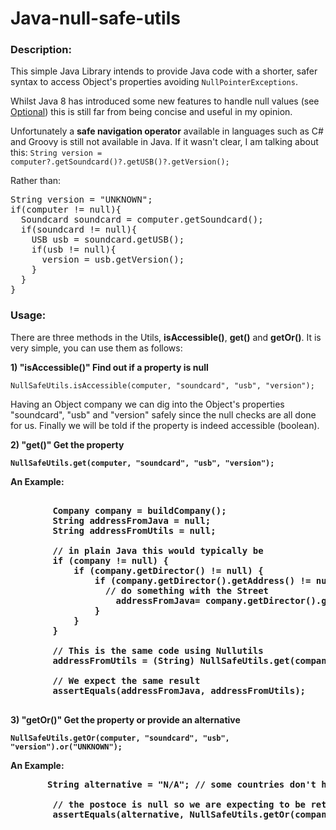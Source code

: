 Java-null-safe-utils
====================

<h3>Description:</h3>
<p>
This simple Java Library intends to provide Java code with a shorter, safer syntax to access Object's properties avoiding <code>NullPointerExceptions</code>.
</p>

<p>
Whilst Java 8 has introduced some new features to handle null values (see <a href="http://www.oracle.com/technetwork/articles/java/java8-optional-2175753.html">Optional</a>) this is still far from being concise and useful in my opinion. 
</p>

<p>Unfortunately a <b>safe navigation operator</b> available in languages such as C# and Groovy is still not available in Java. If it wasn't clear, I am talking about this:
<code>String version = computer?.getSoundcard()?.getUSB()?.getVersion();</code></p>

Rather than: 

<pre>String version = "UNKNOWN";
if(computer != null){
  Soundcard soundcard = computer.getSoundcard();
  if(soundcard != null){
    USB usb = soundcard.getUSB();
    if(usb != null){
      version = usb.getVersion();
    }
  }
}</pre>

<h3>Usage:</h3>
There are three methods in the Utils, <b>isAccessible()</b>, <b>get()</b> and <b>getOr()</b>. It is very simple, you can use them as follows:

<p><b>1) "isAccessible()" Find out if a property is null</b></p>
<p>
<code>NullSafeUtils.isAccessible(computer, "soundcard", "usb", "version");</code></p>
<p>Having an Object company we can dig into the Object's properties "soundcard", "usb" and "version" safely since the null checks are all done for us. Finally we will be told if the property is indeed accessible (boolean).
</p>


<p><b>2) "get()" Get the property<b></p>

<p>
<code>NullSafeUtils.get(computer, "soundcard", "usb", "version");</code>
</p>

<p>
<b>An Example:</b></br>

<pre>
    
        Company company = buildCompany();
        String addressFromJava = null;
        String addressFromUtils = null;
        
        // in plain Java this would typically be
        if (company != null) {
            if (company.getDirector() != null) {
                if (company.getDirector().getAddress() != null) {
                  // do something with the Street
                    addressFromJava= company.getDirector().getAddress().getStreet();
                }
            }
        }
        
        // This is the same code using Nullutils
        addressFromUtils = (String) NullSafeUtils.get(company, "director", "address", "street");
        
        // We expect the same result
        assertEquals(addressFromJava, addressFromUtils);
    
</pre>
</p>


<p><b>3) "getOr()" Get the property or provide an alternative<b></p>

<p>
<code>NullSafeUtils.getOr(computer, "soundcard", "usb", "version").or("UNKNOWN");</code>
</p>

<b>An Example:</b></br>
<pre>
       String alternative = "N/A"; // some countries don't have postcode
        
        // the postoce is null so we are expecting to be returned the alternative
        assertEquals(alternative, NullSafeUtils.getOr(company, "director", "address", "postcode").or(alternative));     
</pre>
